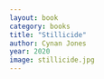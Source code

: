```yaml
---
layout: book
category: books
title: "Stillicide"
author: Cynan Jones
year: 2020
image: stillicide.jpg
---
```

